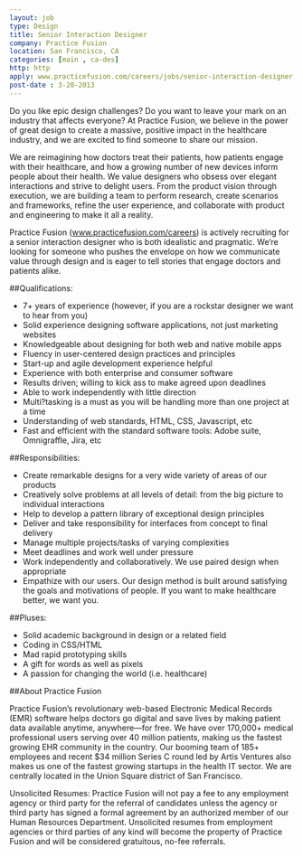 ```yaml
---
layout: job
type: Design
title: Senior Interaction Designer
company: Practice Fusion
location: San Francisco, CA
categories: [main , ca-des]
http: http
apply: www.practicefusion.com/careers/jobs/senior-interaction-designer.html
post-date : 3-20-2013
---
```


Do you like epic design challenges? Do you want to leave your mark on an industry that affects everyone? At Practice Fusion, we believe in the power of great design to create a massive, positive impact in the healthcare industry, and we are excited to find someone to share our mission. 

We are reimagining how doctors treat their patients, how patients engage with their healthcare, and how a growing number of new devices inform people about their health.   We value designers who obsess over elegant interactions and strive to delight users. From the product vision through execution, we are building a team to perform research, create scenarios and frameworks, refine the user experience, and collaborate with product and engineering to make it all a reality.

Practice Fusion (www.practicefusion.com/careers) is actively recruiting for a senior interaction designer who is both idealistic and pragmatic. We’re looking for someone who pushes the envelope on how we communicate value through design and is eager to tell stories that engage doctors and patients alike.

##Qualifications:

* 7+ years of experience (however, if you are a rockstar designer we want to hear from you)
* Solid experience designing software applications, not just marketing websites
* Knowledgeable about designing for both web and native mobile apps
* Fluency in user-centered design practices and principles
* Start-up and agile development experience helpful
* Experience with both enterprise and consumer software
* Results driven; willing to kick ass to make agreed upon deadlines
* Able to work independently with little direction
* Multi?tasking is a must as you will be handling more than one project at a time
* Understanding of web standards, HTML, CSS, Javascript, etc
* Fast and efficient with the standard software tools: Adobe suite, Omnigraffle, Jira, etc

##Responsibilities:

* Create remarkable designs for a very wide variety of areas of our products
* Creatively solve problems at all levels of detail: from the big picture to individual interactions
* Help to develop a pattern library of exceptional design principles
* Deliver and take responsibility for interfaces from concept to final delivery
* Manage multiple projects/tasks of varying complexities
* Meet deadlines and work well under pressure 
* Work independently and collaboratively. We use paired design when appropriate
* Empathize with our users. Our design method is built around satisfying the goals and motivations of people. If you want to make healthcare better, we want you.

##Pluses:

* Solid academic background in design or a related field
* Coding in CSS/HTML
* Mad rapid prototyping skills
* A gift for words as well as pixels
* A passion for changing the world (i.e. healthcare)

##About Practice Fusion

Practice Fusion’s revolutionary web-based Electronic Medical Records (EMR) software helps doctors go digital and save lives by making patient data available anytime, anywhere—for free. We have over 170,000+ medical professional users serving over 40 million patients, making us the fastest growing EHR community in the country. Our booming team of 185+ employees and recent $34 million Series C round led by Artis Ventures also makes us one of the fastest growing startups in the health IT sector. We are centrally located in the Union Square district of San Francisco.

Unsolicited Resumes: Practice Fusion will not pay a fee to any employment agency or third party for the referral of candidates unless the agency or third party has signed a formal agreement by an authorized member of our Human Resources Department. Unsolicited resumes from employment agencies or third parties of any kind will become the property of Practice Fusion and will be considered gratuitous, no-fee referrals.